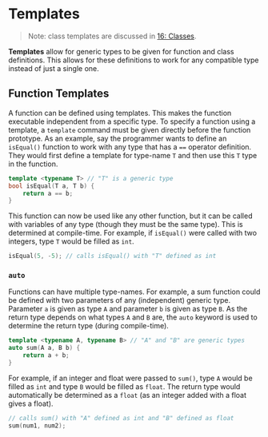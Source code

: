 # Templates

> Note: class templates are discussed in [16: Classes](16_Classes/classes.md).

**Templates** allow for generic types to be given for function and class definitions. This allows for these definitions to work for any compatible type instead of just a single one.

## Function Templates

A function can be defined using templates. This makes the function executable independent from a specific type. To specify a function using a template, a `template` command must be given directly before the function prototype. As an example, say the programmer wants to define an `isEqual()` function to work with any type that has a `==` operator definition. They would first define a template for type-name `T` and then use this `T` type in the function.

```C++
template <typename T> // "T" is a generic type
bool isEqual(T a, T b) {
    return a == b;
}
```

This function can now be used like any other function, but it can be called with variables of any type (though they must be the same type). This is determined at compile-time. For example, if `isEqual()` were called with two integers, type `T` would be filled as `int`.

```C++
isEqual(5, -5); // calls isEqual() with "T" defined as int
```

### `auto`

Functions can have multiple type-names. For example, a sum function could be defined with two parameters of any (independent) generic type. Parameter `a` is given as type `A` and parameter `b` is given as type `B`. As the return type depends on what types `A` and `B` are, the `auto` keyword is used to determine the return type (during compile-time).

```C++
template <typename A, typename B> // "A" and "B" are generic types
auto sum(A a, B b) {
    return a + b;
}
```

For example, if an integer and float were passed to `sum()`, type `A` would be filled as `int` and type `B` would be filled as `float`. The return type would automatically be determined as a `float` (as an integer added with a float gives a float).

```C++
// calls sum() with "A" defined as int and "B" defined as float
sum(num1, num2);
```
